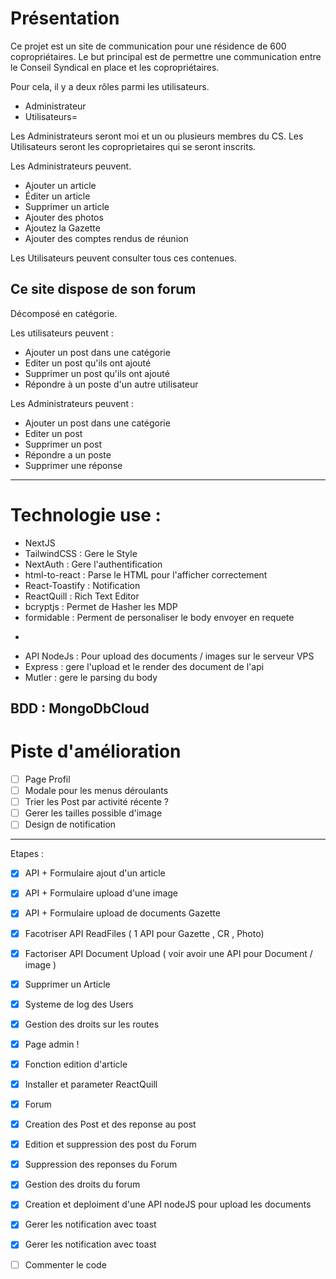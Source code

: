 
# Présentation

Ce projet est un site de communication pour une résidence de 600 copropriétaires.
Le but principal est de permettre une communication entre le Conseil Syndical en place et les copropriétaires.

Pour cela, il y a deux rôles parmi les utilisateurs.
- Administrateur
- Utilisateurs=

Les Administrateurs seront moi et un ou plusieurs membres du CS.
Les Utilisateurs seront les coproprietaires qui se seront inscrits.


Les Administrateurs peuvent.
- Ajouter un article
- Éditer un article
- Supprimer un article
- Ajouter des photos
- Ajoutez la Gazette
- Ajouter des comptes rendus de réunion


Les Utilisateurs peuvent consulter tous ces contenues.

## Ce site dispose de son forum

Décomposé en catégorie.

Les utilisateurs peuvent :
- Ajouter un post dans une catégorie
- Editer un post qu'ils ont ajouté
- Supprimer un post qu'ils ont ajouté
- Répondre à un poste d'un autre utilisateur

Les Administrateurs peuvent :
- Ajouter un post dans une catégorie
- Editer un post 
- Supprimer un post 
- Répondre a un poste 
- Supprimer une réponse

---

# Technologie use :

- NextJS
- TailwindCSS : Gere le Style
- NextAuth : Gere l'authentification
- html-to-react : Parse le HTML pour l'afficher correctement
- React-Toastify : Notification
- ReactQuill : Rich Text Editor
- bcryptjs : Permet de Hasher les MDP
- formidable : Perment de personaliser le body envoyer en requete

+

- API NodeJs : Pour upload des documents / images sur le serveur VPS
- Express : gere l'upload et le render des document de l'api
- Mutler : gere le parsing du body

BDD : MongoDbCloud
---
# Piste d'amélioration
- [ ] Page Profil 
- [ ] Modale pour les menus déroulants 
- [ ] Trier les Post par activité récente ?
- [ ] Gerer les tailles possible d'image
- [ ] Design de notification

--------
Etapes :
- [x] API + Formulaire ajout d'un article
- [x] API + Formulaire upload d'une image
- [x] API + Formulaire upload de documents Gazette
- [x] Facotriser API ReadFiles ( 1 API pour Gazette , CR , Photo)
- [x] Factoriser API Document Upload ( voir avoir une API pour Document / image )
- [x] Supprimer un Article
- [x] Systeme de log des Users
- [x] Gestion des droits sur les routes
- [x] Page admin !
- [x] Fonction edition d'article
- [x] Installer et parameter ReactQuill
- [x] Forum
- [x] Creation des Post et des reponse au post
- [x] Edition et suppression des post du Forum
- [x] Suppression des reponses du Forum
- [x] Gestion des droits du forum
- [x] Creation et deploiment d'une API nodeJS pour upload les documents
- [x] Gerer les notification avec toast
- [x] Gerer les notification avec toast
- [ ] Commenter le code

